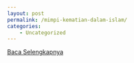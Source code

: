 ```yaml
---
layout: post
permalink: /mimpi-kematian-dalam-islam/
categories:
    - Uncategorized
---
```


[Baca Selengkapnya](/07)